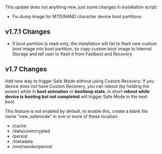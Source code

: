 
This update does not anything new, just some changes in installation script:

- Fix dump image for MTD/NAND character device boot partitions


## v1.7.1 Changes

- If boot partition is read-only, the installation will fail to flash new custom boot image into boot partition, so copy custom boot image to Internal Storage and tell user to flash it from Fastboot and Recovery

## v1.7 Changes

Add new way to trigger Safe Mode without using Custom Recovery: If you device does not have Custom Recovery, you can reboot (by holding the power) while in **boot animation** or **bootloop state**, in short **reboot while device is booting but not completed** will trigger Safe Mode in the next boot. 

This feature is not enabled by default, to enable this, create a blank file name "new_safemode" in one or more of these location:
- /cache
- /data/unencrypted
- /persist
- /metadata
- /mnt/vendor/persist